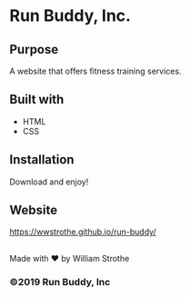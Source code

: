 # Run Buddy, Inc.

## Purpose 
A website that offers fitness training services.

## Built with
* HTML
* CSS

## Installation
Download and enjoy!

## Website
https://wwstrothe.github.io/run-buddy/

##
Made with ❤️ by William Strothe

### ©️2019 Run Buddy, Inc
